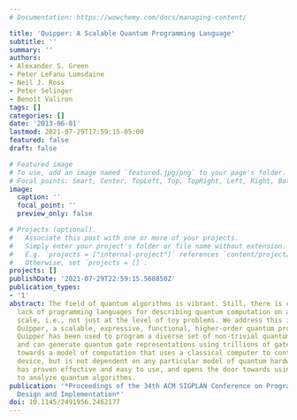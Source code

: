 ```yaml
---
# Documentation: https://wowchemy.com/docs/managing-content/

title: 'Quipper: A Scalable Quantum Programming Language'
subtitle: ''
summary: ''
authors:
- Alexander S. Green
- Peter LeFanu Lumsdaine
- Neil J. Ross
- Peter Selinger
- Benoît Valiron
tags: []
categories: []
date: '2013-06-01'
lastmod: 2021-07-29T17:59:15-05:00
featured: false
draft: false

# Featured image
# To use, add an image named `featured.jpg/png` to your page's folder.
# Focal points: Smart, Center, TopLeft, Top, TopRight, Left, Right, BottomLeft, Bottom, BottomRight.
image:
  caption: ''
  focal_point: ''
  preview_only: false

# Projects (optional).
#   Associate this post with one or more of your projects.
#   Simply enter your project's folder or file name without extension.
#   E.g. `projects = ["internal-project"]` references `content/project/deep-learning/index.md`.
#   Otherwise, set `projects = []`.
projects: []
publishDate: '2021-07-29T22:59:15.568850Z'
publication_types:
- '1'
abstract: The field of quantum algorithms is vibrant. Still, there is currently a
  lack of programming languages for describing quantum computation on a practical
  scale, i.e., not just at the level of toy problems. We address this issue by introducing
  Quipper, a scalable, expressive, functional, higher-order quantum programming language.
  Quipper has been used to program a diverse set of non-trivial quantum algorithms,
  and can generate quantum gate representations using trillions of gates. It is geared
  towards a model of computation that uses a classical computer to control a quantum
  device, but is not dependent on any particular model of quantum hardware. Quipper
  has proven effective and easy to use, and opens the door towards using formal methods
  to analyze quantum algorithms.
publication: '*Proceedings of the 34th ACM SIGPLAN Conference on Programming Language
  Design and Implementation*'
doi: 10.1145/2491956.2462177
---
```

